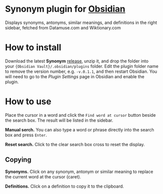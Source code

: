 # Synonym plugin for [Obsidian](https://obsidian.md)

Displays synonyms, antonyms, similar meanings, and definitions  in the right sidebar, fetched from Datamuse.com and Wiktionary.com


# How to install

Download the latest **Synonym** [release](https://github.com/MrBertie/synonym/releases), unzip it, and drop the folder into your `{Obsidian Vault}/.obsidian/plugins` folder.  Edit the plugin folder name to remove the version number, e.g. `-v.0.1.1`, and then restart Obsidian.
You will need to go to the *Plugin Settings* page in Obsidian and enable the plugin.

# How to use

Place the cursor in a word and click the `Find word at cursor` button beside the search box.  The result will be listed in the sidebar.

**Manual serch.**  You can also type a word or phrase directly into the search box and press `Enter`.

**Reset search.**  Click to the clear search box cross to reset the display.

## Copying

**Synonyms.**  Click on any synonym, antonym or similar meaning to replace the current word at the cursor (caret).

**Definitions.**  Click on a definition to copy it to the clipboard.

